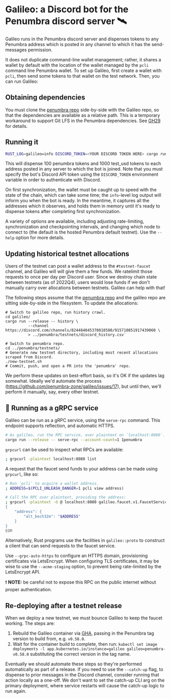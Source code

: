 # Galileo: a Discord bot for the Penumbra discord server 🛰

Galileo runs in the Penumbra discord server and dispenses tokens to any Penumbra address which is
posted in any channel to which it has the send-messages permission.

It does not duplicate command-line wallet management; rather, it shares a wallet by default with the
location of the wallet managed by the `pcli` command line Penumbra wallet. To set up Galileo, first
create a wallet with `pcli`, then send some tokens to that wallet on the test network. Then, you can
run Galileo:

## Obtaining dependencies

You must clone the [penumbra repo](https://github.com/penumbra-zone/penumbra)
side-by-side with the Galileo repo, so that the dependencies are available
as a relative path. This is a temporary workaround to support Git LFS
in the Penumbra dependencies.
See [GH29](https://github.com/penumbra-zone/galileo/issues/29) for details.

## Running it

```bash
RUST_LOG=galileo=info DISCORD_TOKEN=<YOUR DISCORD TOKEN HERE> cargo run --release serve 100penumbra 1000test_usd
```

This will dispense 100 penumbra tokens and 1000 test\_usd tokens to each address posted in any server to which the bot is
joined. Note that you must specify the bot's Discord API token using the `DISCORD_TOKEN` environment
variable in order to authenticate with Discord.

On first synchronization, the wallet must be caught up to speed with the state of the chain, which
can take some time; the `info`-level log output will inform you when the bot is ready. In the
meantime, it captures all the addresses which it observes, and holds them in memory until it's ready
to dispense tokens after completing first synchronization.

A variety of options are available, including adjusting rate-limiting, synchronization and
checkpointing intervals, and changing which node to connect to (the default is the hosted Penumbra
default testnet). Use the `--help` option for more details.

## Updating historical testnet allocations
Users of the testnet can post a wallet address to the `#testnet-faucet` channel, and Galileo will
will give them a few funds. We ratelimit those requests to once per day per Discord user.
Since we destroy chain state between testnets (as of 2022Q4), users would lose funds if we don't
manually carry over allocations between testnets. Galileo can help with that!

The following steps assume that the
[penumbra repo](https://github.com/penumbra-zone/penumbra) and the galileo repo are sitting
side-by-side in the filesystem. To update the allocations:

```
# Switch to galileo repo, run history crawl.
cd galileo/
cargo run --release -- history \
          --channel https://discord.com/channels/824484045370818580/915710851917439060 \
          > ../penumbra/testnets/discord_history.csv`

# Switch to penumbra repo.
cd ../penumbra/testnets/
# Generate new testnet directory, including most recent allocations scraped from Discord.
./new-testnet.sh
# Commit, push, and open a PR into the 'penumbra' repo.
```

We perform these updates on best-effort basis, so it's OK if the updates lag somewhat.
Ideally we'd automate the process (https://github.com/penumbra-zone/galileo/issues/17),
but until then, we'll perform it manually, say, every other testnet.

## 🔭 Running as a gRPC service

Galileo can be run as a gRPC service, using the `serve-rpc` command. This endpoint supports
reflection, and automatic HTTPS.

```sh
# As galileo, run the RPC service, over plaintext on `localhost:8080`.
cargo run --release -- serve-rpc --account-count=1 1penumbra
```

`grpcurl` can be used to inspect what RPCs are available:

```sh
; grpcurl -plaintext localhost:8080 list
```

A request that the faucet send funds to your address can be made using `grpcurl`, like so:

```sh
# Run `pcli` to acquire a wallet address.
; ADDRESS=$(PCLI_UNLEASH_DANGER=1 pcli view address)

# Call the RPC over plaintext, providing the address:
; grpcurl -plaintext -d @ localhost:8080 galileo.faucet.v1.FaucetService.SendFunds <<EOM
{
    "address": {
        "alt_bech32m": "$ADDRESS"
    }
}
EOM
```

Alternatively, Rust programs use the facilities in `galileo::proto` to construct a client that can
send requests to the faucet service.

Use `--grpc-auto-https` to configure an HTTPS domain, provisioning certificates via LetsEncrypt.
When configuring TLS certificates, it may be wise to use the `--acme-staging` option, to prevent
being rate-limited by the LetsEncrypt API.

❗ **NOTE:** be careful not to expose this RPC on the public internet without proper
authentication.

## Re-deploying after a testnet release
When we deploy a new testnet, we must bounce Galileo to keep the faucet working.
The steps are:

1. Rebuild the Galileo container via [GHA](https://github.com/penumbra-zone/galileo/actions),
   passing in the Penumbra tag version to build from, e.g. `v0.58.0`.
2. Wait for the container build to complete, then run:
   `kubectl set image deployments -l app.kubernetes.io/instance=galileo galileo=penumbra-v0.58.0`
   substituting the correct version in the tag name.

Eventually we should automate these steps so they're performed automatically as part of a release.
If you need to use the `--catch-up` flag, to dispense to prior messages in the Discord channel,
consider running that action locally as a one-off. We don't want to set the catch-up CLI arg
on the primary deployment, where service restarts will cause the catch-up logic to run again.
